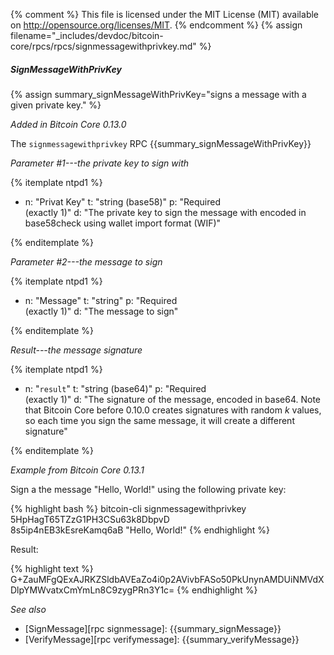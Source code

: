 {% comment %}
This file is licensed under the MIT License (MIT) available on
http://opensource.org/licenses/MIT.
{% endcomment %}
{% assign filename="_includes/devdoc/bitcoin-core/rpcs/rpcs/signmessagewithprivkey.md" %}

##### SignMessageWithPrivKey

{% assign summary_signMessageWithPrivKey="signs a message with a given private key." %}

*Added in Bitcoin Core 0.13.0*

The `signmessagewithprivkey` RPC {{summary_signMessageWithPrivKey}}

*Parameter #1---the private key to sign with*

{% itemplate ntpd1 %}
- n: "Privat Key"
  t: "string (base58)"
  p: "Required<br>(exactly 1)"
  d: "The private key to sign the message with encoded in base58check using wallet import format (WIF)"

{% enditemplate %}

*Parameter #2---the message to sign*

{% itemplate ntpd1 %}
- n: "Message"
  t: "string"
  p: "Required<br>(exactly 1)"
  d: "The message to sign"

{% enditemplate %}

*Result---the message signature*

{% itemplate ntpd1 %}
- n: "`result`"
  t: "string (base64)"
  p: "Required<br>(exactly 1)"
  d: "The signature of the message, encoded in base64.  Note that Bitcoin Core before 0.10.0 creates signatures with random *k* values, so each time you sign the same message, it will create a different signature"

{% enditemplate %}

*Example from Bitcoin Core 0.13.1*

Sign a the message "Hello, World!" using the following private key:

{% highlight bash %}
bitcoin-cli signmessagewithprivkey 5HpHagT65TZzG1PH3CSu63k8DbpvD\
8s5ip4nEB3kEsreKamq6aB "Hello, World!"
{% endhighlight %}

Result:

{% highlight text %}
G+ZauMFgQExAJRKZSldbAVEaZo4i0p2AVivbFASo50PkUnynAMDUiNMVdXDlpYMWvatxCmYmLn8C9zygPRn3Y1c=
{% endhighlight %}

*See also*

* [SignMessage][rpc signmessage]: {{summary_signMessage}}
* [VerifyMessage][rpc verifymessage]: {{summary_verifyMessage}}

